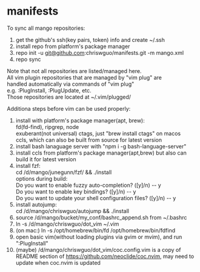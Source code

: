 # manifests

To sync all mango repositories:

1. get the github's ssh(key pairs, token) info and create ~/.ssh
2. install repo from platform's package manager
3. repo init -u git@github.com:chriswguo/manifests.git -m mango.xml <br>
4. repo sync

Note that not all repositories are listed/managed here. <br>
All vim plugin repositories that are managed by "vim plug" are<br>
handled automatically via commands of "vim plug"<br>
e.g.  :PlugInstall, :PlugUpdate, etc. <br>
Those repositories are located at ~/.vim/plugged/

Additiona steps before vim can be used properly: <br>

1. install with platform's package manager(apt, brew): <br>
    fd(fd-find), ripgrep, node <br>
    exuberant(not universal) ctags, just "brew install ctags" on macos <br>
    ccls, which can also be built from source for latest version <br>
2. install bash lanaguage server with "npm i -g bash-language-server" <br>
3. install ccls from platform's package manager(apt,brew) but also can build it for latest version <br>
4. install fzf: <br>
    cd /d/mango/junegunn/fzf/ && ./install <br>
    options during build: <br>
        Do you want to enable fuzzy auto-completion? ([y]/n) -- y <br>
        Do you want to enable key bindings? ([y]/n) -- y <br>
        Do you want to update your shell configuration files? ([y]/n) -- y <br>
5. install autojump: <br>
        cd /d/mango/chriswguo/autojump && ./install <br>
6. source /d/mango/bucket/my_conf/bashrc_append.sh from ~/.bashrc
7. ln -s /d/mango/chriswguo/dot_vim ~/.vim
8. (on mac:) ln -s /opt/homebrew/bin/fd /opt/homebrew/bin/fdfind
9. open basic vim(without loading plugins via gvim or mvim), and run ":PlugInstall"
10. (maybe) /d/mango/chriswguo/dot_vim/coc.config.vim is a copy of README section of
   https://github.com/neoclide/coc.nvim, may need to update when coc.nvim is updated
